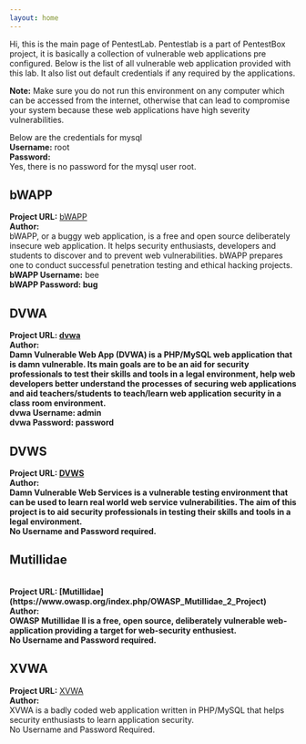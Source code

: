 ```yaml
---
layout: home
---
```


Hi, this is the main page of PentestLab. Pentestlab is a part of PentestBox project, it is basically a collection of vulnerable web applications pre configured. Below is the list of all vulnerable web application provided with this lab. It also list out default credentials if any required by the applications.

**Note:** Make sure you do not run this environment on any computer which can be accessed from the internet, otherwise that can lead to compromise your system because these web applications have high severity vulnerabilities.

Below are the credentials for mysql
<br>
<strong>Username:</strong> root
<br>
<strong>Password:</strong>
<br>
Yes, there is no password for the mysql user root.

bWAPP
-----------------------------
<strong>Project URL:</strong> [bWAPP](http://www.itsecgames.com/)
<br>
<strong>Author:</strong>
<br>
bWAPP, or a buggy web application, is a free and open source deliberately insecure web application. It helps security enthusiasts, developers and students to discover and to prevent web vulnerabilities.
bWAPP prepares one to conduct successful penetration testing and ethical hacking projects.
<br>
<strong>bWAPP Username:</strong> bee
<br>
<strong><strong>bWAPP Password:</strong> bug

DVWA
------------------

<strong>Project URL:</strong> [dvwa](http://www.dvwa.co.uk/)
<br>
<strong>Author:</strong>
<br>
Damn Vulnerable Web App (DVWA) is a PHP/MySQL web application that is damn vulnerable. Its main goals are to be an aid for security professionals to test their skills and tools in a legal environment, help web developers better understand the processes of securing web applications and aid teachers/students to teach/learn web application security in a class room environment.
<br>
<strong>dvwa Username:</strong> admin
<br>
<strong>dvwa Password:</strong> password


DVWS
--------------------

<strong>Project URL:</strong> [DVWS](https://github.com/snoopythesecuritydog/dvws)
<br>
<strong>Author:</strong> 
<br>
Damn Vulnerable Web Services is a vulnerable testing environment that can be used to learn real world web service vulnerabilities. The aim of this project is to aid security professionals in testing their skills and tools in a legal environment.
<br>
No Username and Password required.

Mutillidae
------------------------
<br>
<strong>Project URL:</strong> [Mutillidae](https://www.owasp.org/index.php/OWASP_Mutillidae_2_Project)
<br>
<strong>Author:</strong> 
<br>
OWASP Mutillidae II is a free, open source, deliberately vulnerable web-application providing a target for web-security enthusiest.
<br>
No Username and Password required.

XVWA
------------------------

Project URL:</strong> [XVWA](https://github.com/s4n7h0/xvwa)
<br>
<strong>Author:</strong> 
<br>
XVWA is a badly coded web application written in PHP/MySQL that helps security enthusiasts to learn application security.
<br>
No Username and Password Required.
